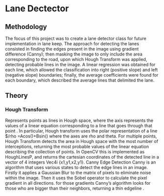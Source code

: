 # Lane Dectector

## Methodology
The focus of this project was to create a lane detector class for future implementation in lane keep. The approach for detecting the lanes consisted in finding the edges present in the image using gradient difference (Canny); then masking the image to only include the area corresponding to the road, upon which Hough Transform was applied, detecting probable lines in the image. A linear regression was obtained for each line, which allowed the classification into right (positive slope) and left (negative slope) boundaries; finally, the average coefficients  were found for each boundary, which described the average lines that delimited the lane.  
## Theory
### Hough Transform
Represents points as lines in Hough space, where the axis represents the values of a linear equation corresponding to a line that goes through that point . In particular, Hough transform uses the polar representation of a line  $/rho =Acos()+Bsin() where the axes are rho and theta.
For multiple points, Hough Transform detects the area in Hough space with the
most number of interceptions, returning the most probable values of the linear equation describing the collection of points. In OpenCV this is implemented as HoughLinesP, and returns the cartesian coordinates of the detected line in a vector of 4 integers Vec4i {x1,y1,x2,y1}.
Canny Edge Detection
	Canny is an algorithm that uses various states to detect the edge lines in an image. Firstly it applies a Gaussian Blur to the matrix of pixels to eliminate noise within the image. Then it uses the Sobel operator to calculate the pixel gradient in all directions. for those gradients Canny’s algorithm looks for those who are bigger than their neighbors, returning a thin edgeline . 